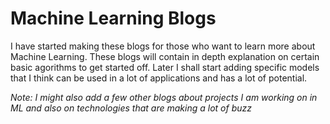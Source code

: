 **Machine Learning Blogs**
=====================================

I have started making these blogs for those who want to learn more about Machine Learning. These blogs will contain in depth explanation on certain basic agorithms to get started off. Later I shall start adding specific models that I think can be used in a lot of applications and has a lot of potential. 


*Note: I might also add a few other blogs about projects I am working on in ML and also on technologies that are making a lot of buzz*
